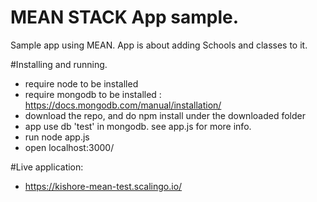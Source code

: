 # MEAN STACK App sample.
Sample app using MEAN. App is about adding Schools and classes to it.

#Installing and running.
- require node to be installed
- require mongodb to be installed : https://docs.mongodb.com/manual/installation/ 
- download the repo, and do npm install under the downloaded folder
- app use db 'test' in mongodb. see app.js for more info.
- run node app.js
- open localhost:3000/

#Live application:
- https://kishore-mean-test.scalingo.io/
